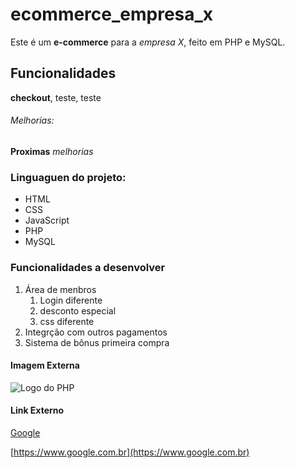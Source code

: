 # ecommerce_empresa_x
Este é um **e-commerce** para a *empresa X*, feito em PHP e MySQL.

## Funcionalidades

**checkout**, teste, teste

###### Melhorias:

__Proximas__ _melhorias_

### Linguaguen do projeto:

* HTML
* CSS
* JavaScript
* PHP
* MySQL

### Funcionalidades a desenvolver

1. Área de menbros
    1. Login diferente
    2. desconto especial
    3. css diferente
2. Integrção com outros pagamentos
3. Sistema de bônus primeira compra

#### Imagem Externa
![Logo do PHP](https://upload.wikimedia.org/wikipedia/commons/2/27/PHP-logo.svg)

#### Link Externo

[Google](https://www.google.com.br)

[https://www.google.com.br](https://www.google.com.br)